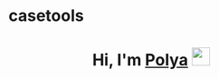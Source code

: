 # casetools
<h1 align="center">Hi, I'm <a href="https://github.com/pollyaana" target="_blank">Polya</a> 
<img src="https://github.com/blackcater/blackcater/raw/main/images/Hi.gif" height="32"/></h1>
